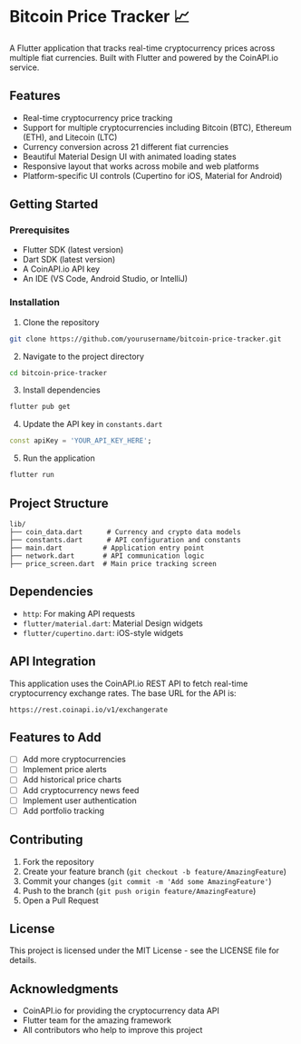 # Bitcoin Price Tracker 📈

A Flutter application that tracks real-time cryptocurrency prices across multiple fiat currencies. Built with Flutter and powered by the CoinAPI.io service.

## Features

- Real-time cryptocurrency price tracking
- Support for multiple cryptocurrencies including Bitcoin (BTC), Ethereum (ETH), and Litecoin (LTC)
- Currency conversion across 21 different fiat currencies
- Beautiful Material Design UI with animated loading states
- Responsive layout that works across mobile and web platforms
- Platform-specific UI controls (Cupertino for iOS, Material for Android)

## Getting Started

### Prerequisites

- Flutter SDK (latest version)
- Dart SDK (latest version)
- A CoinAPI.io API key
- An IDE (VS Code, Android Studio, or IntelliJ)

### Installation

1. Clone the repository
```bash
git clone https://github.com/yourusername/bitcoin-price-tracker.git
```

2. Navigate to the project directory
```bash
cd bitcoin-price-tracker
```

3. Install dependencies
```bash
flutter pub get
```

4. Update the API key in `constants.dart`
```dart
const apiKey = 'YOUR_API_KEY_HERE';
```

5. Run the application
```bash
flutter run
```

## Project Structure

```
lib/
├── coin_data.dart      # Currency and crypto data models
├── constants.dart      # API configuration and constants
├── main.dart          # Application entry point
├── network.dart       # API communication logic
├── price_screen.dart  # Main price tracking screen
```

## Dependencies

- `http`: For making API requests
- `flutter/material.dart`: Material Design widgets
- `flutter/cupertino.dart`: iOS-style widgets

## API Integration

This application uses the CoinAPI.io REST API to fetch real-time cryptocurrency exchange rates. The base URL for the API is:

```
https://rest.coinapi.io/v1/exchangerate
```

## Features to Add

- [ ] Add more cryptocurrencies
- [ ] Implement price alerts
- [ ] Add historical price charts
- [ ] Add cryptocurrency news feed
- [ ] Implement user authentication
- [ ] Add portfolio tracking

## Contributing

1. Fork the repository
2. Create your feature branch (`git checkout -b feature/AmazingFeature`)
3. Commit your changes (`git commit -m 'Add some AmazingFeature'`)
4. Push to the branch (`git push origin feature/AmazingFeature`)
5. Open a Pull Request

## License

This project is licensed under the MIT License - see the LICENSE file for details.

## Acknowledgments

- CoinAPI.io for providing the cryptocurrency data API
- Flutter team for the amazing framework
- All contributors who help to improve this project
